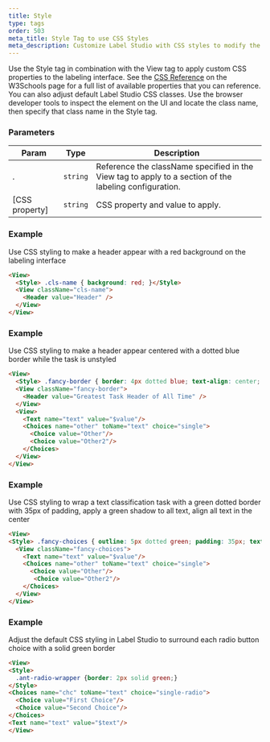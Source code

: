 ```yaml
---
title: Style
type: tags
order: 503
meta_title: Style Tag to use CSS Styles
meta_description: Customize Label Studio with CSS styles to modify the labeling interface for machine learning and data science projects.
---
```


Use the Style tag in combination with the View tag to apply custom CSS properties to the labeling interface. See the [CSS Reference](https://www.w3schools.com/cssref/default.asp) on the W3Schools page for a full list of available properties that you can reference. You can also adjust default Label Studio CSS classes. Use the browser developer tools to inspect the element on the UI and locate the class name, then specify that class name in the Style tag.

### Parameters

| Param | Type | Description |
| --- | --- | --- |
| .<className> | <code>string</code> | Reference the className specified in the View tag to apply to a section of the labeling configuration. |
| [CSS property] | <code>string</code> | CSS property and value to apply. |

### Example

Use CSS styling to make a header appear with a red background on the labeling interface

```html
<View>
  <Style> .cls-name { background: red; }</Style>
  <View className="cls-name">
    <Header value="Header" />
  </View>
</View>
```
### Example

Use CSS styling to make a header appear centered with a dotted blue border while the task is unstyled

```html
<View>
  <Style> .fancy-border { border: 4px dotted blue; text-align: center; }</Style>
  <View className="fancy-border">
    <Header value="Greatest Task Header of All Time" />
  </View>
  <View>
    <Text name="text" value="$value"/>
    <Choices name="other" toName="text" choice="single">
      <Choice value="Other"/>
      <Choice value="Other2"/>
    </Choices>
  </View>
</View>
```
### Example

Use CSS styling to wrap a text classification task with a green dotted border with 35px of padding, apply a green shadow to all text, align all text in the center

```html
<View>
<Style> .fancy-choices { outline: 5px dotted green; padding: 35px; text-shadow: 2px 2px green; text-align: center; } </Style>
  <View className="fancy-choices">
    <Text name="text" value="$value"/>
    <Choices name="other" toName="text" choice="single">
      <Choice value="Other"/>
       <Choice value="Other2"/>
    </Choices>
  </View>
</View>
```
### Example

Adjust the default CSS styling in Label Studio to surround each radio button choice with a solid green border

```html
<View>
<Style>
  .ant-radio-wrapper {border: 2px solid green;}
</Style>
<Choices name="chc" toName="text" choice="single-radio">
  <Choice value="First Choice"/>
  <Choice value="Second Choice"/>
</Choices>
<Text name="text" value="$text"/>
</View>
```
